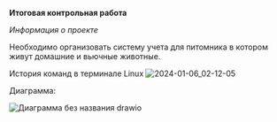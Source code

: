 **Итоговая контрольная работа**


*Информация о проекте*


Необходимо организовать систему учета для питомника в котором живут
домашние и вьючные животные.

История команд в терминале Linux
![2024-01-06_02-12-05](https://github.com/Simargl97/AnimalStorage/assets/126275071/9ca4ad86-1ffb-46d8-9371-e8976a32cebd)

Диаграмма:

![Диаграмма без названия drawio](https://github.com/Simargl97/AnimalStorage/assets/126275071/8682a301-4439-409c-b42b-cf068da52c82)
